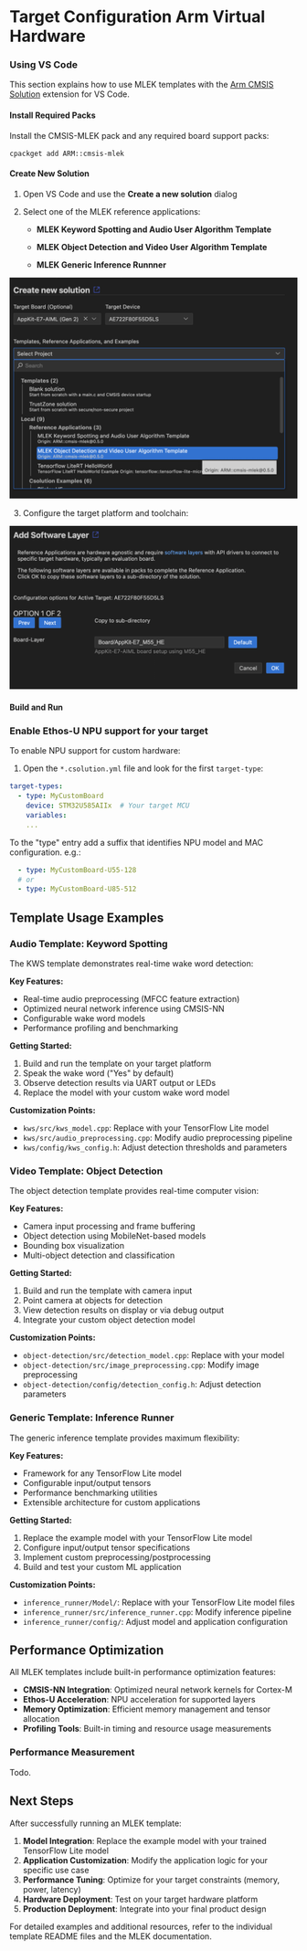 # Target Configuration Arm Virtual Hardware

<!-- markdownlint-disable MD013 -->
<!-- markdownlint-disable MD036 -->

### Using VS Code

This section explains how to use MLEK templates with the [Arm CMSIS Solution](https://marketplace.visualstudio.com/items?itemName=Arm.cmsis-csolution) extension for VS Code.

#### Install Required Packs

Install the CMSIS-MLEK pack and any required board support packs:

```shell
cpackget add ARM::cmsis-mlek
```

#### Create New Solution

1. Open VS Code and use the **Create a new solution** dialog
2. Select one of the MLEK reference applications:

   - **MLEK Keyword Spotting and Audio User Algorithm Template**

   - **MLEK Object Detection and Video User Algorithm Template** 

   - **MLEK Generic Inference Runnner**

![Select MLEK Template](images/SelectMLEKTemplate.png)

3. Configure the target platform and toolchain:

![Configure MLEK Solution](images/ConfigureMLEKSolution.png)

#### Build and Run

### Enable Ethos-U NPU support for your target

To enable NPU support for custom hardware:

1. Open the `*.csolution.yml` file and look for the first `target-type`:

```yml
target-types:
  - type: MyCustomBoard
    device: STM32U585AIIx  # Your target MCU
    variables:
    ...
```
To the "type" entry add a suffix that identifies NPU model and MAC configuration. e.g.:
```yml
  - type: MyCustomBoard-U55-128 
  # or 
  - type: MyCustomBoard-U85-512
```
## Template Usage Examples

### Audio Template: Keyword Spotting

The KWS template demonstrates real-time wake word detection:

**Key Features:**
- Real-time audio preprocessing (MFCC feature extraction)
- Optimized neural network inference using CMSIS-NN
- Configurable wake word models
- Performance profiling and benchmarking

**Getting Started:**
1. Build and run the template on your target platform
2. Speak the wake word ("Yes" by default)
3. Observe detection results via UART output or LEDs
4. Replace the model with your custom wake word model

**Customization Points:**
- `kws/src/kws_model.cpp`: Replace with your TensorFlow Lite model
- `kws/src/audio_preprocessing.cpp`: Modify audio preprocessing pipeline  
- `kws/config/kws_config.h`: Adjust detection thresholds and parameters

### Video Template: Object Detection

The object detection template provides real-time computer vision:

**Key Features:**
- Camera input processing and frame buffering
- Object detection using MobileNet-based models
- Bounding box visualization
- Multi-object detection and classification

**Getting Started:**
1. Build and run the template with camera input
2. Point camera at objects for detection
3. View detection results on display or via debug output
4. Integrate your custom object detection model

**Customization Points:**
- `object-detection/src/detection_model.cpp`: Replace with your model
- `object-detection/src/image_preprocessing.cpp`: Modify image preprocessing
- `object-detection/config/detection_config.h`: Adjust detection parameters

### Generic Template: Inference Runner

The generic inference template provides maximum flexibility:

**Key Features:**
- Framework for any TensorFlow Lite model
- Configurable input/output tensors
- Performance benchmarking utilities
- Extensible architecture for custom applications

**Getting Started:**
1. Replace the example model with your TensorFlow Lite model
2. Configure input/output tensor specifications
3. Implement custom preprocessing/postprocessing
4. Build and test your custom ML application

**Customization Points:**
- `inference_runner/Model/`: Replace with your TensorFlow Lite model files
- `inference_runner/src/inference_runner.cpp`: Modify inference pipeline
- `inference_runner/config/`: Adjust model and application configuration

## Performance Optimization

All MLEK templates include built-in performance optimization features:

- **CMSIS-NN Integration**: Optimized neural network kernels for Cortex-M
- **Ethos-U Acceleration**: NPU acceleration for supported layers
- **Memory Optimization**: Efficient memory management and tensor allocation
- **Profiling Tools**: Built-in timing and resource usage measurements

### Performance Measurement

Todo.

## Next Steps

After successfully running an MLEK template:

1. **Model Integration**: Replace the example model with your trained TensorFlow Lite model
2. **Application Customization**: Modify the application logic for your specific use case  
3. **Performance Tuning**: Optimize for your target constraints (memory, power, latency)
4. **Hardware Deployment**: Test on your target hardware platform
5. **Production Deployment**: Integrate into your final product design

For detailed examples and additional resources, refer to the individual template README files and the MLEK documentation.



